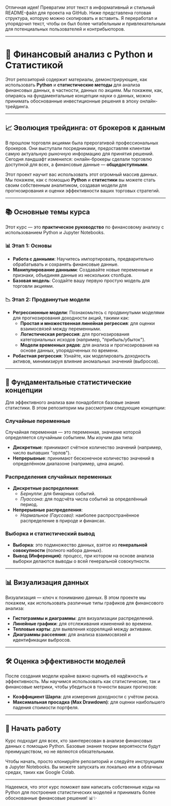 Отличная идея! Превратим этот текст в информативный и стильный README-файл для проекта на GitHub. Ниже представлена готовая структура, которую можно скопировать и вставить. Я переработал и упорядочил текст, чтобы он был более читабельным и привлекательным для потенциальных пользователей и контрибьюторов.

---

# 🚀 Финансовый анализ с Python и Статистикой

Этот репозиторий содержит материалы, демонстрирующие, как использовать **Python** и **статистические методы** для анализа финансовых данных, в частности, данных по акциям. Мы покажем, как, опираясь на фундаментальные концепции науки о данных, можно принимать обоснованные инвестиционные решения в эпоху онлайн-трейдинга.

---

## 📈 Эволюция трейдинга: от брокеров к данным

В прошлом торговля акциями была прерогативой профессиональных брокеров. Они выступали посредниками, предоставляя клиентам самую актуальную рыночную информацию для принятия решений. Сегодня ландшафт изменился: онлайн-брокеры сделали торговлю доступной для всех, а финансовые данные — **общедоступными**.

Этот проект научит вас использовать этот огромный массив данных. Мы покажем, как с помощью **Python** и **статистики** вы можете стать своим собственным аналитиком, создавая модели для прогнозирования и оценки эффективности ваших торговых стратегий.

---

## 📚 Основные темы курса

Этот курс — это **практическое руководство** по финансовому анализу с использованием Python и Jupyter Notebooks.

### 📊 Этап 1: Основы

* **Работа с данными**: Научитесь импортировать, предварительно обрабатывать и сохранять финансовые данные.
* **Манипулирование данными**: Создавайте новые переменные и признаки, объединяя данные из нескольких столбцов.
* **Базовая модель**: Создайте вашу первую простую модель для торговли акциями. 

### 📉 Этап 2: Продвинутые модели

* **Регрессионные модели**: Познакомьтесь с продвинутыми моделями для прогнозирования доходности акций, такими как:
    * **Простая и множественная линейная регрессия**: для оценки взаимосвязей между переменными.
    * **Логистическая регрессия**: для прогнозирования категориальных исходов (например, "прибыль/убыток").
    * **Модели временных рядов**: для анализа и прогнозирования на основе данных, упорядоченных по времени.
* **Робастная регрессия**: Узнайте, как моделировать доходность активов, минимизируя влияние аномальных значений (выбросов).

---

## 🧠 Фундаментальные статистические концепции

Для эффективного анализа вам понадобятся базовые знания статистики. В этом репозитории мы рассмотрим следующие концепции:

### Случайные переменные

Случайная переменная — это переменная, значение которой определяется случайным событием. Мы изучим два типа:
* **Дискретные**: принимают счётное количество значений (например, число выпавших "орлов").
* **Непрерывные**: принимают бесконечное количество значений в определённом диапазоне (например, цена акции).

### Распределения случайных переменных

* **Дискретные распределения**:
    * _Бернулли_: для бинарных событий.
    * _Пуассона_: для подсчёта числа событий за определённый период.
* **Непрерывные распределения**:
    * _Нормальное (Гауссово)_: наиболее распространённое распределение в природе и финансах.

### Выборка и статистический вывод

* **Выборка**: это подмножество данных, взятое из **генеральной совокупности** (полного набора данных).
* **Вывод (Инференция)**: процесс, при котором на основе анализа выборки делаются выводы о всей генеральной совокупности.

---

## 📊 Визуализация данных

Визуализация — ключ к пониманию данных. В этом проекте мы покажем, как использовать различные типы графиков для финансового анализа:
* **Гистограммы и диаграммы**: для визуализации распределений.
* **Линейные графики**: для отслеживания изменений во времени. 
* **Тепловые карты**: для выявления корреляций между активами.
* **Диаграммы рассеяния**: для анализа взаимосвязей и идентификации выбросов.

---

## 🛠️ Оценка эффективности моделей

После создания модели крайне важно оценить её надёжность и эффективность. Мы научимся использовать как статистические, так и финансовые метрики, чтобы убедиться в точности ваших прогнозов:
* **Коэффициент Шарпа**: для измерения доходности с учётом риска.
* **Максимальная просадка (Max Drawdown)**: для оценки наибольшего падения стоимости портфеля.

---

## 🚀 Начать работу

Курс подходит для всех, кто заинтересован в анализе финансовых данных с помощью Python. Базовые знания теории вероятности будут преимуществом, но не являются обязательными.

Чтобы начать, просто клонируйте репозиторий и следуйте инструкциям в Jupyter Notebooks. Вы можете запускать их локально или в облачных средах, таких как Google Colab.

---

Надеемся, что этот курс поможет вам написать собственные коды на Python для построения статистических моделей и принимать более обоснованные финансовые решения! 📊✨
